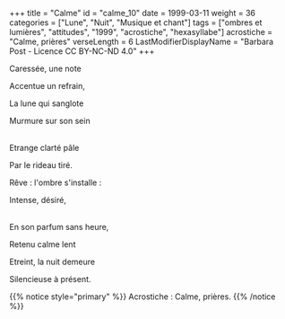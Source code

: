 +++
title = "Calme"
id = "calme_10"
date = 1999-03-11
weight = 36
categories = ["Lune", "Nuit", "Musique et chant"]
tags = ["ombres et lumières", "attitudes", "1999", "acrostiche", "hexasyllabe"]
acrostiche = "Calme, prières"
verseLength = 6
LastModifierDisplayName = "Barbara Post - Licence CC BY-NC-ND 4.0"
+++

Caressée, une note

Accentue un refrain,

La lune qui sanglote

Murmure sur son sein

 \
Etrange clarté pâle

Par le rideau tiré.

Rêve : l'ombre s'installe :

Intense, désiré,

 \
En son parfum sans heure,

Retenu calme lent

Etreint, la nuit demeure

Silencieuse à présent.

{{% notice style="primary" %}}
Acrostiche : Calme, prières.
{{% /notice %}}
